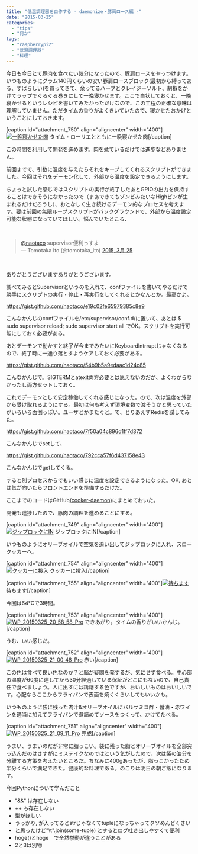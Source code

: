 ```yaml
---
title: "低温調理器を自作する - daemonize・豚肩ロース編 -"
date: "2015-03-25"
categories: 
  - "tips"
  - "何か"
tags: 
  - "raspberrypi2"
  - "低温調理器"
  - "料理"
---
```


今日も今日とて豚肉を食べたい気分になったので、豚肩ロースをやっつけます。いつものようにグラム140円くらいの安い豚肩ロースブロック(最初から縛ってある、すばらしい)を買ってきて、余ってるハーブとクレイジーソルト、胡椒をかけてラップでぐるぐる巻きにして一晩寝かせます。ここで白状しておくと、一晩寝かせるというレシピを書いてみたかっただけなので、この工程の正確な意味は理解していません。ただタイムの香りがよくきいていたので、寝かせたおかげということにしておきます。

\[caption id="attachment\_750" align="aligncenter" width="400"\][![一晩寝かせた肉](https://blog.naotaco.com/assets/images/posts/2015/03/WP_20150325_18_09_47_Pro-400x300.jpg)](https://blog.naotaco.com/assets/images/posts/2015/03/WP_20150325_18_09_47_Pro.jpg) タイム・ローリエとともに一晩寝かせた肉\[/caption\]

この時間を利用して開発を進めます。肉を煮ているだけでは進歩などありません。

前回までで、引数に温度を与えたらそれをキープしてくれるスクリプトができました。今回はそれをデーモン化して、外部から温度を設定できるようにします。

ちょっと試した感じではスクリプトの実行が終了したあとGPIOの出力を保持することはできそうになかったので（まあできてもゾンビみたいなHighピンが生まれるだけだろうし）、おとなしく生き続けるデーモン的なプロセスを考えます。要は前回の無限ループスクリプトがバックグラウンドで、外部から温度設定可能な状態になっていてほしい。悩んでいたところ、

 

<blockquote class="twitter-tweet" lang="ja"><a href="https://twitter.com/naotaco">@naotaco</a> supervisor便利っすよ<div></div>— Tomotaka Ito (@tomotaka_ito) <a href="https://twitter.com/tomotaka_ito/status/580650885006639104">2015, 3月 25</a></blockquote>
<script src="//platform.twitter.com/widgets.js" async charset="utf-8"></script>

 

ありがとうございますありがとうございます。

調べてみるとSupervisorというのを入れて、confファイルを書いてやるだけで勝手にスクリプトの実行・停止・再実行をしてくれるとかなんとか。最高かよ。

https://gist.github.com/naotaco/e19c02fe65979385c8e9

こんなかんじのconfファイルを/etc/supervisor/conf.d/に置いて、あとは $ sudo supervisor reload; sudo supervisor start all でOK。スクリプトを実行可能にしておく必要がある。

あとデーモンで動かすと終了が今までみたいにKeyboardIntrruptじゃなくなるので、終了時に一通り落とすようケアしておく必要がある。

https://gist.github.com/naotaco/54b9b5a9edaac1d24c85

こんなかんじで。SIGTERMとatexit両方必要とは思えないのだが、よくわからなかったし両方セットしておく。

これでデーモンとして安定稼働してくれる感じになった。ので、次は温度を外部から受け取れるようにする。最初は何も考えず環境変数で渡そうかと思っていたがいろいろ面倒っぽい。ユーザとかまたぐと。で、とりあえずRedisを試してみた。

https://gist.github.com/naotaco/7f50a04c896d1ff7d372

こんなかんじでsetして、

https://gist.github.com/naotaco/792cca57f6d437158e43

こんなかんじでgetしてくる。

すると別プロセスからでもいい感じに温度を設定できるようになった。OK, あとは気が向いたらフロントエンドを準備するだけだ。

ここまでのコードはGitHub[(cooker-daemon)](https://github.com/naotaco/cooker-daemon)にまとめておいた。

開発も進捗したので、豚肉の調理を進めることにする。

\[caption id="attachment\_749" align="aligncenter" width="400"\][![ジップロックにIN](https://blog.naotaco.com/assets/images/posts/2015/03/WP_20150325_18_13_22_Pro-400x300.jpg)](https://blog.naotaco.com/assets/images/posts/2015/03/WP_20150325_18_13_22_Pro.jpg) ジップロックにIN\[/caption\]

いつものようにオリーブオイルで空気を追い出してジップロックに入れ、スロークッカーへ。

\[caption id="attachment\_754" align="aligncenter" width="400"\][![クッカーに投入](https://blog.naotaco.com/assets/images/posts/2015/03/WP_20150325_18_15_34_Pro-400x300.jpg)](https://blog.naotaco.com/assets/images/posts/2015/03/WP_20150325_18_15_34_Pro.jpg) クッカーに投入\[/caption\]

\[caption id="attachment\_755" align="aligncenter" width="400"\][![待ちます](https://blog.naotaco.com/assets/images/posts/2015/03/WP_20150325_18_15_28_Pro-400x300.jpg)](https://blog.naotaco.com/assets/images/posts/2015/03/WP_20150325_18_15_28_Pro.jpg) 待ちます\[/caption\]

今回は64℃で3時間。

\[caption id="attachment\_753" align="aligncenter" width="400"\][![WP_20150325_20_58_58_Pro](https://blog.naotaco.com/assets/images/posts/2015/03/WP_20150325_20_58_58_Pro-400x288.jpg)](https://blog.naotaco.com/assets/images/posts/2015/03/WP_20150325_20_58_58_Pro.jpg) できあがり。タイムの香りがいいかんじ。\[/caption\]

うむ、いい感じだ。

\[caption id="attachment\_752" align="aligncenter" width="400"\][![WP_20150325_21_00_48_Pro](https://blog.naotaco.com/assets/images/posts/2015/03/WP_20150325_21_00_48_Pro-400x257.jpg)](https://blog.naotaco.com/assets/images/posts/2015/03/WP_20150325_21_00_48_Pro.jpg) 赤い\[/caption\]

この色は食べて良い色なのか？と脳が疑問を発するが、気にせず食べる。中心部の温度が60度に達してから30分経過している保証がどこにもないので、自己責任で食べましょう。人に出すには躊躇する色ですが、おいしいものはおいしいです。心配ならここからフライパンで表面を焼くくらいしてもいいかも。

いつものように袋に残った肉汁&オリーブオイルにバルサミコ酢・醤油・赤ワインを適当に加えてフライパンで煮詰めてソースをつくって、かけてたべる。

\[caption id="attachment\_751" align="aligncenter" width="400"\][![WP_20150325_21_09_11_Pro](https://blog.naotaco.com/assets/images/posts/2015/03/WP_20150325_21_09_11_Pro-400x300.jpg)](https://blog.naotaco.com/assets/images/posts/2015/03/WP_20150325_21_09_11_Pro.jpg) 完成\[/caption\]

うまい、うまいのだが非常に脂っこい。袋に残った脂とオリーブオイルを全部突っ込んだのはさすがにミステイクなのではという気がしたので、次は袋の油分を分離する方策を考えたいところだ。ちなみに400gあったが、脂っこかったため半分くらいで満足できた。健康的な料理である。のこりは明日の朝ご飯になります。

今回Pythonについて学んだこと

- "&&" は存在しない
- ++ も存在しない
- 型がほしい
- うっかり, が入ってるとstrじゃなくてtupleになっちゃってクソめんどくさい
- と思ったけど"\\t".join(some-tuple) とするとログ吐き出しやすくて便利
- hoge()とhoge　で全然挙動が違うことがある
- 2と3は別物
